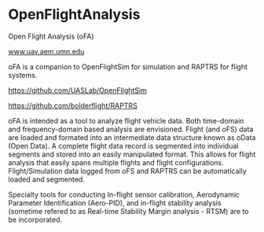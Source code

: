 # OpenFlightAnalysis
Open Flight Analysis (oFA)

www.uav.aem.umn.edu


oFA is a companion to OpenFlightSim for simulation and RAPTRS for flight systems.

https://github.com/UASLab/OpenFlightSim

https://github.com/bolderflight/RAPTRS


oFA is intended as a tool to analyze flight vehicle data. Both time-domain and frequency-domain based analysis are envisioned. Flight (and oFS) data are loaded and formated into an intermediate data structure known as oData (Open Data). A complete flight data record is segmented into individual segments and stored into an easily manipulated format. This allows for flight analysis that easily spans multiple flights and flight configurations. Flight/Simulation data logged from oFS and RAPTRS can be automatically loaded and segmented.

Specialty tools for conducting In-flight sensor calibration, Aerodynamic Parameter Identification (Aero-PID), and in-flight stability analysis (sometime refered to as Real-time Stability Margin analysis - RTSM) are to be incorporated.
